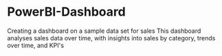 # PowerBI-Dashboard
Creating a dashboard on a sample data set for sales
This dashboard analyses sales data over time, with insights into sales by category, trends over time, and KPI's
